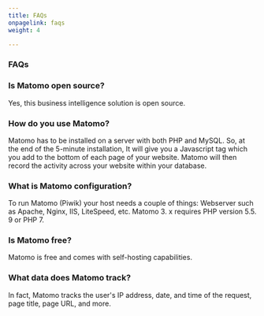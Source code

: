 ```yaml
---
title: FAQs
onpagelink: faqs
weight: 4

---
```


### **FAQs**

### Is Matomo open source?
Yes, this business intelligence solution is open source.  
### How do you use Matomo?
Matomo has to be installed on a server with both PHP and MySQL. So, at the end of the 5-minute installation, It will give you a Javascript tag which you add to the bottom of each page of your website. Matomo will then record the activity across your website within your database.
### What is Matomo configuration?
To run Matomo (Piwik) your host needs a couple of things: Webserver such as Apache, Nginx, IIS, LiteSpeed, etc. Matomo 3. x requires PHP version 5.5. 9 or PHP 7.
### Is Matomo free?
Matomo is free and comes with self-hosting capabilities.
### What data does Matomo track?
In fact, Matomo tracks the user's IP address, date, and time of the request, page title, page URL, and more. 
